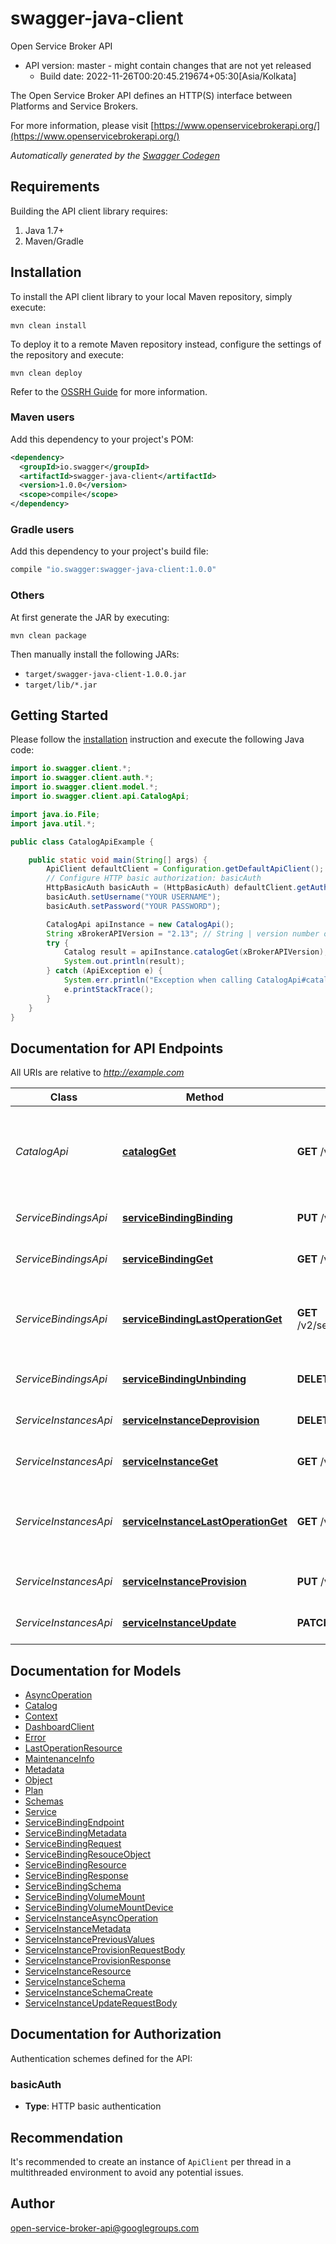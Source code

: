# swagger-java-client

Open Service Broker API
- API version: master - might contain changes that are not yet released
  - Build date: 2022-11-26T00:20:45.219674+05:30[Asia/Kolkata]

The Open Service Broker API defines an HTTP(S) interface between Platforms and Service Brokers.

  For more information, please visit [https://www.openservicebrokerapi.org/](https://www.openservicebrokerapi.org/)

*Automatically generated by the [Swagger Codegen](https://github.com/swagger-api/swagger-codegen)*


## Requirements

Building the API client library requires:
1. Java 1.7+
2. Maven/Gradle

## Installation

To install the API client library to your local Maven repository, simply execute:

```shell
mvn clean install
```

To deploy it to a remote Maven repository instead, configure the settings of the repository and execute:

```shell
mvn clean deploy
```

Refer to the [OSSRH Guide](http://central.sonatype.org/pages/ossrh-guide.html) for more information.

### Maven users

Add this dependency to your project's POM:

```xml
<dependency>
  <groupId>io.swagger</groupId>
  <artifactId>swagger-java-client</artifactId>
  <version>1.0.0</version>
  <scope>compile</scope>
</dependency>
```

### Gradle users

Add this dependency to your project's build file:

```groovy
compile "io.swagger:swagger-java-client:1.0.0"
```

### Others

At first generate the JAR by executing:

```shell
mvn clean package
```

Then manually install the following JARs:

* `target/swagger-java-client-1.0.0.jar`
* `target/lib/*.jar`

## Getting Started

Please follow the [installation](#installation) instruction and execute the following Java code:

```java
import io.swagger.client.*;
import io.swagger.client.auth.*;
import io.swagger.client.model.*;
import io.swagger.client.api.CatalogApi;

import java.io.File;
import java.util.*;

public class CatalogApiExample {

    public static void main(String[] args) {
        ApiClient defaultClient = Configuration.getDefaultApiClient();
        // Configure HTTP basic authorization: basicAuth
        HttpBasicAuth basicAuth = (HttpBasicAuth) defaultClient.getAuthentication("basicAuth");
        basicAuth.setUsername("YOUR USERNAME");
        basicAuth.setPassword("YOUR PASSWORD");

        CatalogApi apiInstance = new CatalogApi();
        String xBrokerAPIVersion = "2.13"; // String | version number of the Service Broker API that the Platform will use
        try {
            Catalog result = apiInstance.catalogGet(xBrokerAPIVersion);
            System.out.println(result);
        } catch (ApiException e) {
            System.err.println("Exception when calling CatalogApi#catalogGet");
            e.printStackTrace();
        }
    }
}
```

## Documentation for API Endpoints

All URIs are relative to *http://example.com*

Class | Method | HTTP request | Description
------------ | ------------- | ------------- | -------------
*CatalogApi* | [**catalogGet**](docs/CatalogApi.md#catalogGet) | **GET** /v2/catalog | get the catalog of services that the service broker offers
*ServiceBindingsApi* | [**serviceBindingBinding**](docs/ServiceBindingsApi.md#serviceBindingBinding) | **PUT** /v2/service_instances/{instance_id}/service_bindings/{binding_id} | generate a service binding
*ServiceBindingsApi* | [**serviceBindingGet**](docs/ServiceBindingsApi.md#serviceBindingGet) | **GET** /v2/service_instances/{instance_id}/service_bindings/{binding_id} | get a service binding
*ServiceBindingsApi* | [**serviceBindingLastOperationGet**](docs/ServiceBindingsApi.md#serviceBindingLastOperationGet) | **GET** /v2/service_instances/{instance_id}/service_bindings/{binding_id}/last_operation | get the last requested operation state for service binding
*ServiceBindingsApi* | [**serviceBindingUnbinding**](docs/ServiceBindingsApi.md#serviceBindingUnbinding) | **DELETE** /v2/service_instances/{instance_id}/service_bindings/{binding_id} | deprovision a service binding
*ServiceInstancesApi* | [**serviceInstanceDeprovision**](docs/ServiceInstancesApi.md#serviceInstanceDeprovision) | **DELETE** /v2/service_instances/{instance_id} | deprovision a service instance
*ServiceInstancesApi* | [**serviceInstanceGet**](docs/ServiceInstancesApi.md#serviceInstanceGet) | **GET** /v2/service_instances/{instance_id} | get a service instance
*ServiceInstancesApi* | [**serviceInstanceLastOperationGet**](docs/ServiceInstancesApi.md#serviceInstanceLastOperationGet) | **GET** /v2/service_instances/{instance_id}/last_operation | get the last requested operation state for service instance
*ServiceInstancesApi* | [**serviceInstanceProvision**](docs/ServiceInstancesApi.md#serviceInstanceProvision) | **PUT** /v2/service_instances/{instance_id} | provision a service instance
*ServiceInstancesApi* | [**serviceInstanceUpdate**](docs/ServiceInstancesApi.md#serviceInstanceUpdate) | **PATCH** /v2/service_instances/{instance_id} | update a service instance

## Documentation for Models

 - [AsyncOperation](docs/AsyncOperation.md)
 - [Catalog](docs/Catalog.md)
 - [Context](docs/Context.md)
 - [DashboardClient](docs/DashboardClient.md)
 - [Error](docs/Error.md)
 - [LastOperationResource](docs/LastOperationResource.md)
 - [MaintenanceInfo](docs/MaintenanceInfo.md)
 - [Metadata](docs/Metadata.md)
 - [Object](docs/Object.md)
 - [Plan](docs/Plan.md)
 - [Schemas](docs/Schemas.md)
 - [Service](docs/Service.md)
 - [ServiceBindingEndpoint](docs/ServiceBindingEndpoint.md)
 - [ServiceBindingMetadata](docs/ServiceBindingMetadata.md)
 - [ServiceBindingRequest](docs/ServiceBindingRequest.md)
 - [ServiceBindingResouceObject](docs/ServiceBindingResouceObject.md)
 - [ServiceBindingResource](docs/ServiceBindingResource.md)
 - [ServiceBindingResponse](docs/ServiceBindingResponse.md)
 - [ServiceBindingSchema](docs/ServiceBindingSchema.md)
 - [ServiceBindingVolumeMount](docs/ServiceBindingVolumeMount.md)
 - [ServiceBindingVolumeMountDevice](docs/ServiceBindingVolumeMountDevice.md)
 - [ServiceInstanceAsyncOperation](docs/ServiceInstanceAsyncOperation.md)
 - [ServiceInstanceMetadata](docs/ServiceInstanceMetadata.md)
 - [ServiceInstancePreviousValues](docs/ServiceInstancePreviousValues.md)
 - [ServiceInstanceProvisionRequestBody](docs/ServiceInstanceProvisionRequestBody.md)
 - [ServiceInstanceProvisionResponse](docs/ServiceInstanceProvisionResponse.md)
 - [ServiceInstanceResource](docs/ServiceInstanceResource.md)
 - [ServiceInstanceSchema](docs/ServiceInstanceSchema.md)
 - [ServiceInstanceSchemaCreate](docs/ServiceInstanceSchemaCreate.md)
 - [ServiceInstanceUpdateRequestBody](docs/ServiceInstanceUpdateRequestBody.md)

## Documentation for Authorization

Authentication schemes defined for the API:
### basicAuth

- **Type**: HTTP basic authentication


## Recommendation

It's recommended to create an instance of `ApiClient` per thread in a multithreaded environment to avoid any potential issues.

## Author

open-service-broker-api@googlegroups.com
